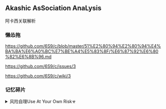 ## Akashic AsSociation AnaLysis
阿卡西关联解析

### 懒怂拖
https://github.com/6S9/c/blob/master/51%E2%80%94%E2%80%94%E4%BA%BA%E6%A0%BC%E7%BE%A4%E5%83%8F/%E6%87%92%E6%80%82%E6%8B%96.md

https://github.com/6S9/c/issues/3

https://github.com/6S9/c/wiki/3

### 记忆碎片

<details><summary>风险自理Use At Your Own Risk☣</summary>

### Akasha ASSociation Augmented ANALysis
>（笑）痛苦女王扩张后庭消退

高晓s：德国，灌输，我们m族最苦难

数字货币Stone

20世纪的人，用19世纪的方式，管理21世纪的人？

</details>
